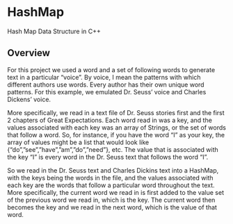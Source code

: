 # HashMap
Hash Map Data Structure in C++

## Overview
For this project we used a word and a set of following words to generate text in a particular “voice”. By voice, I mean the patterns with which different authors use words. Every author has their own unique word patterns. For this example, we emulated Dr. Seuss’ voice and Charles Dickens’ voice. 

More specifically, we read in a text file of Dr. Seuss stories first and the first 2 chapters of Great Expectations. Each word read in was a key, and the values associated with each key was an array of Strings, or the set of words that follow a word. So, for instance, if you have the word “I” as your key, the array of values might be a list that would look like {“do”,”see”,”have”,”am”,”do”,”need”}, etc. The value that is associated with the key “I” is every word in the Dr. Seuss text that follows the word “I”.

So we read in the Dr. Seuss text and Charles Dickins text into a HashMap, with the keys being the words in the file, and the values associated with each key are the words that follow a particular word throughout the text. More specifically, the current word we read in is first added to the value set of the previous word we read in, which is the key. The current word then becomes the key and we read in the next word, which is the value of that word.
